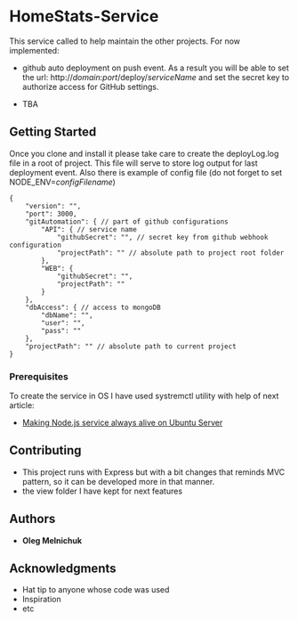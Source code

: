 # HomeStats-Service
This service called to help maintain the other projects.
For now implemented:
 * github auto deployment on push event. As a result you will be able to set the url: http://_domain_:_port_/deploy/_serviceName_ and set the secret key to authorize access for GitHub settings.

 * TBA

## Getting Started
Once you clone and install it please take care to create the deployLog.log file in a root of project. This file will serve to store log output for last deployment event.
Also there is example of config file (do not forget to set NODE_ENV=_configFilename_)
```
{
    "version": "",
    "port": 3000,
    "gitAutomation": { // part of github configurations
        "API": { // service name
            "githubSecret": "", // secret key from github webhook configuration
            "projectPath": "" // absolute path to project root folder 
        },
        "WEB": {
            "githubSecret": "",
            "projectPath": ""
        }
    },
    "dbAccess": { // access to mongoDB
        "dbName": "",
        "user": "",
        "pass": ""
    },
    "projectPath": "" // absolute path to current project
}
```

### Prerequisites
To create the service in OS I have used systremctl utility with help of next article:
* [Making Node.js service always alive on Ubuntu Server](https://hackernoon.com/making-node-js-service-always-alive-on-ubuntu-server-e20c9c0808e4)

## Contributing
* This project runs with Express but with a bit changes that reminds MVC pattern, so it can be developed more in that manner.
* the view folder I have kept for next features

## Authors
* **Oleg Melnichuk**

## Acknowledgments

* Hat tip to anyone whose code was used
* Inspiration
* etc